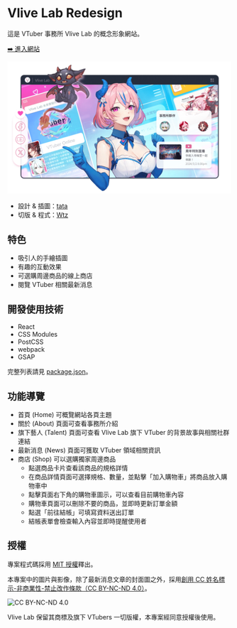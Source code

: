 # Vlive Lab Redesign
這是 VTuber 事務所 Vlive Lab 的概念形象網站。

[➡️ 進入網站](https://querlemtle.github.io/vl-redesign/)

![demo](demo-min.png)

- 設計 & 插圖：[tata](https://github.com/tatafriend)
- 切版 & 程式：[Wtz](https://github.com/querlemtle)

## 特色
- 吸引人的手繪插圖
- 有趣的互動效果
- 可選購周邊商品的線上商店
- 閱覽 VTuber 相關最新消息

## 開發使用技術
- React
- CSS Modules
- PostCSS
- webpack
- GSAP

完整列表請見 [package.json](package.json)。

## 功能導覽
- 首頁 (Home) 可概覽網站各頁主題
- 關於 (About) 頁面可查看事務所介紹
- 旗下藝人 (Talent) 頁面可查看 Vlive Lab 旗下 VTuber 的背景故事與相關社群連結
- 最新消息 (News) 頁面可獲取 VTuber 領域相關資訊
- 商店 (Shop) 可以選購獨家周邊商品
  - 點選商品卡片查看該商品的規格詳情
  - 在商品詳情頁面可選擇規格、數量，並點擊「加入購物車」將商品放入購物車中
  - 點擊頁面右下角的購物車圖示，可以查看目前購物車內容
  - 購物車頁面可以刪除不要的商品，並即時更新訂單金額
  - 點選「前往結帳」可填寫資料送出訂單
  - 結帳表單會檢查輸入內容並即時提醒使用者

## 授權
專案程式碼採用 [MIT 授權](https://opensource.org/license/MIT)釋出。

本專案中的圖片與影像，除了最新消息文章的封面圖之外，採用[創用 CC 姓名標示-非商業性-禁止改作條款（CC BY-NC-ND 4.0）](https://creativecommons.org/licenses/by-nc-nd/4.0/deed.zh-hant)。

![CC BY-NC-ND 4.0](https://licensebuttons.net/l/by-nc-nd/3.0/88x31.png)

Vlive Lab 保留其商標及旗下 VTubers 一切版權，本專案經同意授權後使用。
